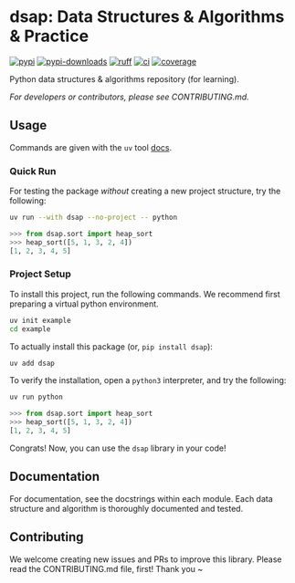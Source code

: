# dsap: Data Structures & Algorithms & Practice

[![pypi](https://img.shields.io/pypi/v/dsap?style=flat-square)](https://pypi.org/project/dsap/)
[![pypi-downloads](https://img.shields.io/pypi/dm/dsap?style=flat-square)](https://pypi.org/project/dsap/)
[![ruff](https://img.shields.io/endpoint?url=https://raw.githubusercontent.com/astral-sh/ruff/main/assets/badge/v2.json)](https://github.com/astral-sh/ruff)
[![ci](https://github.com/tshur/py-alg/actions/workflows/ci.yml/badge.svg?branch=main)](https://github.com/tshur/py-alg/actions/workflows/ci.yml)<!-- Pytest Coverage Comment:Begin -->
[![coverage](https://img.shields.io/badge/Coverage-100%25-brightgreen.svg)](https://github.com/tshur/py-alg/actions/workflows/coverage.yml)

<!-- Pytest Coverage Comment:End -->

Python data structures & algorithms repository (for learning).

_For developers or contributors, please see CONTRIBUTING.md._

## Usage

Commands are given with the `uv` tool [docs](https://docs.astral.sh/uv/).

### Quick Run

For testing the package _without_ creating a new project structure, try the
following:

```bash
uv run --with dsap --no-project -- python
```

```python
>>> from dsap.sort import heap_sort
>>> heap_sort([5, 1, 3, 2, 4])
[1, 2, 3, 4, 5]
```

### Project Setup

To install this project, run the following commands. We recommend first
preparing a virtual python environment.

```bash
uv init example
cd example
```

To actually install this package (or, `pip install dsap`):

```bash
uv add dsap
```

To verify the installation, open a `python3` interpreter, and try the following:

```bash
uv run python
```

```python
>>> from dsap.sort import heap_sort
>>> heap_sort([5, 1, 3, 2, 4])
[1, 2, 3, 4, 5]
```

Congrats! Now, you can use the `dsap` library in your code!

## Documentation

For documentation, see the docstrings within each module. Each data structure
and algorithm is thoroughly documented and tested.

## Contributing

We welcome creating new issues and PRs to improve this library. Please read the
CONTRIBUTING.md file, first! Thank you ~
